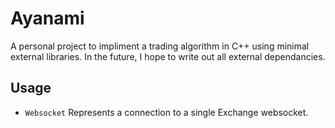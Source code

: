 # Ayanami

A personal project to impliment a trading algorithm in C++ using minimal external libraries. In the future, I hope to write out all external dependancies.

## Usage

* `Websocket` Represents a connection to a single Exchange websocket.

